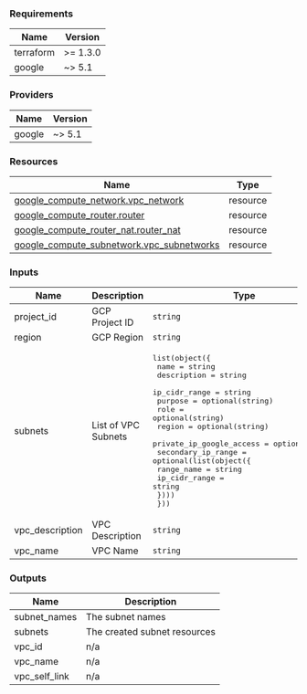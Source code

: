<!-- BEGIN_TF_DOCS -->
### Requirements

| Name | Version |
|------|---------|
| terraform | >= 1.3.0 |
| google | ~> 5.1 |

### Providers

| Name | Version |
|------|---------|
| google | ~> 5.1 |

### Resources

| Name | Type |
|------|------|
| [google_compute_network.vpc_network](https://registry.terraform.io/providers/hashicorp/google/latest/docs/resources/compute_network) | resource |
| [google_compute_router.router](https://registry.terraform.io/providers/hashicorp/google/latest/docs/resources/compute_router) | resource |
| [google_compute_router_nat.router_nat](https://registry.terraform.io/providers/hashicorp/google/latest/docs/resources/compute_router_nat) | resource |
| [google_compute_subnetwork.vpc_subnetworks](https://registry.terraform.io/providers/hashicorp/google/latest/docs/resources/compute_subnetwork) | resource |

### Inputs

| Name | Description | Type | Default | Required |
|------|-------------|------|---------|:--------:|
| project\_id | GCP Project ID | `string` | n/a | yes |
| region | GCP Region | `string` | n/a | yes |
| subnets | List of VPC Subnets | <pre>list(object({<br/>    name                     = string<br/>    description              = string<br/>    ip_cidr_range            = string<br/>    purpose                  = optional(string)<br/>    role                     = optional(string)<br/>    region                   = optional(string)<br/>    private_ip_google_access = optional(bool)<br/>    secondary_ip_range = optional(list(object({<br/>      range_name    = string<br/>      ip_cidr_range = string<br/>    })))<br/>  }))</pre> | n/a | yes |
| vpc\_description | VPC Description | `string` | n/a | yes |
| vpc\_name | VPC Name | `string` | n/a | yes |

### Outputs

| Name | Description |
|------|-------------|
| subnet\_names | The subnet names |
| subnets | The created subnet resources |
| vpc\_id | n/a |
| vpc\_name | n/a |
| vpc\_self\_link | n/a |
<!-- END_TF_DOCS -->